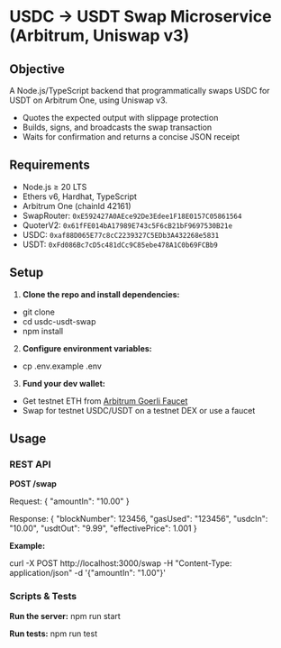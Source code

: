 # USDC → USDT Swap Microservice (Arbitrum, Uniswap v3)

## Objective

A Node.js/TypeScript backend that programmatically swaps USDC for USDT on Arbitrum One, using Uniswap v3.

- Quotes the expected output with slippage protection
- Builds, signs, and broadcasts the swap transaction
- Waits for confirmation and returns a concise JSON receipt

## Requirements

- Node.js ≥ 20 LTS
- Ethers v6, Hardhat, TypeScript
- Arbitrum One (chainId 42161)
- SwapRouter: `0xE592427A0AEce92De3Edee1F18E0157C05861564`
- QuoterV2: `0x61fFE014bA17989E743c5F6cB21bF9697530B21e`
- USDC: `0xaf88D065E77c8cC2239327C5EDb3A432268e5831`
- USDT: `0xFd086Bc7cD5c481dCc9C85ebe478A1C0b69FCBb9`

## Setup

1. **Clone the repo and install dependencies:**

- git clone <your-repo-url>
- cd usdc-usdt-swap
- npm install

2. **Configure environment variables:**

- cp .env.example .env

3. **Fund your dev wallet:**

- Get testnet ETH from [Arbitrum Goerli Faucet](https://faucet.quicknode.com/arbitrum/sepolia)
- Swap for testnet USDC/USDT on a testnet DEX or use a faucet

## Usage

### REST API

**POST /swap**

Request: { "amountIn": "10.00" }

Response: {
"blockNumber": 123456,
"gasUsed": "123456",
"usdcIn": "10.00",
"usdtOut": "9.99",
"effectivePrice": 1.001
}

**Example:**

curl -X POST http://localhost:3000/swap
-H "Content-Type: application/json"
-d '{"amountIn": "1.00"}'

### Scripts & Tests

**Run the server:**
npm run start

**Run tests:**
npm run test
